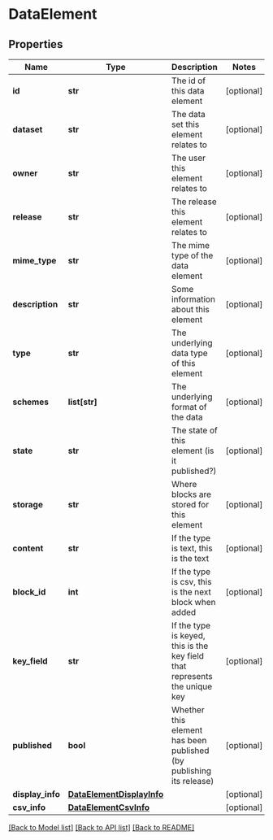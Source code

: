# DataElement

## Properties
Name | Type | Description | Notes
------------ | ------------- | ------------- | -------------
**id** | **str** | The id of this data element | [optional] 
**dataset** | **str** | The data set this element relates to | [optional] 
**owner** | **str** | The user this element relates to | [optional] 
**release** | **str** | The release this element relates to | [optional] 
**mime_type** | **str** | The mime type of the data element | [optional] 
**description** | **str** | Some information about this element | [optional] 
**type** | **str** | The underlying data type of this element | [optional] 
**schemes** | **list[str]** | The underlying format of the data | [optional] 
**state** | **str** | The state of this element (is it published?) | [optional] 
**storage** | **str** | Where blocks are stored for this element | [optional] 
**content** | **str** | If the type is text, this is the text | [optional] 
**block_id** | **int** | If the type is csv, this is the next block when added | [optional] 
**key_field** | **str** | If the type is keyed, this is the key field that represents the unique key | [optional] 
**published** | **bool** | Whether this element has been published (by publishing its release) | [optional] 
**display_info** | [**DataElementDisplayInfo**](DataElementDisplayInfo.md) |  | [optional] 
**csv_info** | [**DataElementCsvInfo**](DataElementCsvInfo.md) |  | [optional] 

[[Back to Model list]](../README.md#documentation-for-models) [[Back to API list]](../README.md#documentation-for-api-endpoints) [[Back to README]](../README.md)



